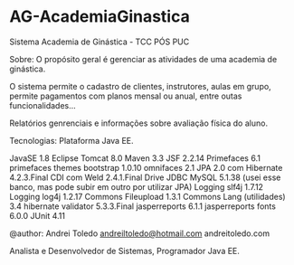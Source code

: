 # AG-AcademiaGinastica
Sistema Academia de Ginástica - TCC PÓS PUC

Sobre:
O propósito geral é gerenciar as atividades de uma academia de ginástica.

O sistema permite o cadastro de clientes, instrutores, aulas em grupo, permite pagamentos com planos mensal ou anual, entre outas funcionalidades...

Relatórios genrenciais e informações sobre avaliação física do aluno.

Tecnologias:
Plataforma Java EE.

JavaSE 1.8
Eclipse
Tomcat 8.0
Maven 3.3
JSF 2.2.14
Primefaces 6.1
primefaces themes bootstrap 1.0.10
omnifaces 2.1
JPA 2.0 com Hibernate 4.2.3.Final
CDI com Weld 2.4.1.Final
Drive JDBC MySQL 5.1.38 (usei esse banco, mas pode subir em outro por utilizar JPA)
Logging slf4j 1.7.12
Logging log4j 1.2.17
Commons Fileupload 1.3.1
Commons Lang (utilidades) 3.4
hibernate validator 5.3.3.Final
jasperreports 6.1.1
jasperreports fonts 6.0.0
JUnit 4.11

@author:
Andrei Toledo andreiltoledo@hotmail.com
andreitoledo.com

Analista e Desenvolvedor de Sistemas, Programador Java EE.
